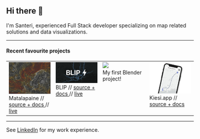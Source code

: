 ## Hi there 👋

I'm Santeri, experienced Full Stack developer specializing on map related solutions and data visualizations.

---

#### Recent favourite projects

<table>
  <tr>
    <td width="25%" valign="top">
      <a href="https://matalapaine.fi">
        <img src="./media/matalapaine.jpg"/>
      </a>
      Matalapaine //
      <a href="https://github.com/Napuu/weather-dashboard-front">
        source + docs
      </a>
      // 
      <a href="https://matalapaine.fi">
        live
      </a>
    </td>
    <td width="25%" valign="top">
      <a href="https://blip.nauruvers.io">
        <img src="./media/blip.png"/>
      </a>
      BLIP //
      <a href="https://github.com/Napuu/junction2k21">
        source + docs
      </a>
      // 
      <a href="https://blip.nauruvers.io">
        live
      </a>
    </td>
    <td width="25%" valign="top">
      <img src="./media/donut.gif"/><br/>
        My first Blender project!
    </td>
    <td width="25%" valign="top">
      <a href="https://jaantaponen.github.io/kiesi.app">
        <img src="./media/kiesiapp.png"/>
      </a>
      Kiesi.app //
      <a href="https://github.com/JaanTaponen/kiesi.app">
        source + docs
      </a>
    </td>
  </tr>
</table>

---

See [LinkedIn](https://www.linkedin.com/in/santerik/) for my work experience.
